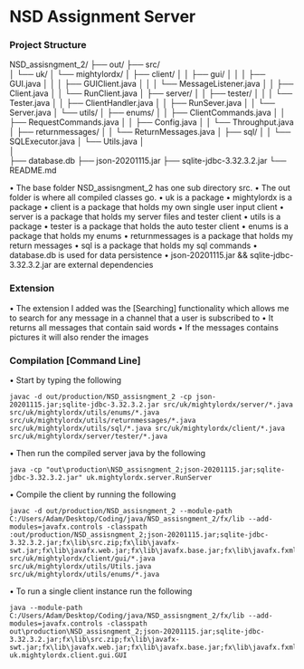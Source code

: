 # NSD Assignment Server

### Project Structure

NSD_assisngment_2/ ├── out/ ├── src/      
│ └── uk/ │ └── mightylordx/ │ ├── client/ │ │ ├── gui/ │ │ │ ├── GUI.java │ │ │ ├── GUIClient.java │ │ │ └──
MessageListener.java │ │ ├── Client.java │ │ └── RunClient.java │ ├── server/ │ │ ├── tester/ │ │ │ └── Tester.java │ │
├── ClientHandler.java │ │ ├── RunSever.java │ │ └── Server.java │ └── utils/ │ ├── enums/ │ │ ├── ClientCommands.java │
│ ├── RequestCommands.java │ │ ├── Config.java │ │ └── Throughput.java │ ├── returnmessages/ │ │ └── ReturnMessages.java
│ ├── sql/ │ │ └── SQLExecutor.java │ └── Utils.java │                     
│                    
├── database.db ├── json-20201115.jar ├── sqlite-jdbc-3.32.3.2.jar └── README.md

• The base folder NSD_assisngment_2 has one sub directory src. • The out folder is where all compiled classes go. • uk
is a package • mightylordx is a package • client is a package that holds my own single user input client • server is a
package that holds my server files and tester client • utils is a package • tester is a package that holds the auto
tester client • enums is a package that holds my enums • returnmessages is a package that holds my return messages • sql
is a package that holds my sql commands • database.db is used for data persistence • json-20201115.jar &&
sqlite-jdbc-3.32.3.2.jar are external dependencies

### Extension

• The extension I added was the [Searching] functionality which allows me to search for any message in a channel that a
user is subscribed to • It returns all messages that contain said words • If the messages contains pictures it will also
render the images

### Compilation [Command Line]

• Start by typing the following

```
javac -d out/production/NSD_assisngment_2 -cp json-20201115.jar;sqlite-jdbc-3.32.3.2.jar src/uk/mightylordx/server/*.java src/uk/mightylordx/utils/enums/*.java src/uk/mightylordx/utils/returnmessages/*.java src/uk/mightylordx/utils/sql/*.java src/uk/mightylordx/client/*.java src/uk/mightylordx/server/tester/*.java
```

• Then run the compiled server java by the following

```
java -cp "out\production\NSD_assisngment_2;json-20201115.jar;sqlite-jdbc-3.32.3.2.jar" uk.mightylordx.server.RunServer
```

• Compile the client by running the following

```
javac -d out/production/NSD_assisngment_2 --module-path C:/Users/Adam/Desktop/Coding/java/NSD_assisngment_2/fx/lib --add-modules=javafx.controls -classpath :out/production/NSD_assisngment_2;json-20201115.jar;sqlite-jdbc-3.32.3.2.jar;fx\lib\src.zip;fx\lib\javafx-swt.jar;fx\lib\javafx.web.jar;fx\lib\javafx.base.jar;fx\lib\javafx.fxml.jar;fx\lib\javafx.media.jar;fx\lib\javafx.swing.jar;fx\lib\javafx.controls.jar;fx\lib\javafx.graphics.jar src/uk/mightylordx/client/gui/*.java src/uk/mightylordx/utils/Utils.java src/uk/mightylordx/utils/enums/*.java
```

• To run a single client instance run the following

```
java --module-path C:/Users/Adam/Desktop/Coding/java/NSD_assisngment_2/fx/lib --add-modules=javafx.controls -classpath out\production\NSD_assisngment_2;json-20201115.jar;sqlite-jdbc-3.32.3.2.jar;fx\lib\src.zip;fx\lib\javafx-swt.jar;fx\lib\javafx.web.jar;fx\lib\javafx.base.jar;fx\lib\javafx.fxml.jar;fx\lib\javafx.media.jar;fx\lib\javafx.swing.jar;fx\lib\javafx.controls.jar;fx\lib\javafx.graphics.jar uk.mightylordx.client.gui.GUI
```